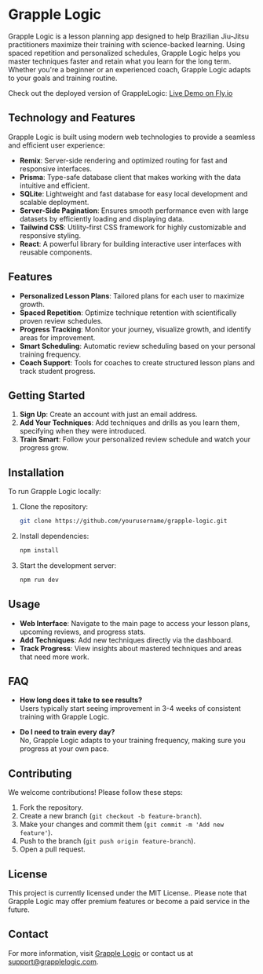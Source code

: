 # Grapple Logic

Grapple Logic is a lesson planning app designed to help Brazilian Jiu-Jitsu practitioners maximize their training with science-backed learning. Using spaced repetition and personalized schedules, Grapple Logic helps you master techniques faster and retain what you learn for the long term. Whether you're a beginner or an experienced coach, Grapple Logic adapts to your goals and training routine.

Check out the deployed version of GrappleLogic: [Live Demo on Fly.io](https://grapple-logic-fed5.fly.dev/)

## Technology and Features

Grapple Logic is built using modern web technologies to provide a seamless and efficient user experience:

- **Remix**: Server-side rendering and optimized routing for fast and responsive interfaces.
- **Prisma**: Type-safe database client that makes working with the data intuitive and efficient.
- **SQLite**: Lightweight and fast database for easy local development and scalable deployment.
- **Server-Side Pagination**: Ensures smooth performance even with large datasets by efficiently loading and displaying data.
- **Tailwind CSS**: Utility-first CSS framework for highly customizable and responsive styling.
- **React**: A powerful library for building interactive user interfaces with reusable components.

## Features

- **Personalized Lesson Plans**: Tailored plans for each user to maximize growth.
- **Spaced Repetition**: Optimize technique retention with scientifically proven review schedules.
- **Progress Tracking**: Monitor your journey, visualize growth, and identify areas for improvement.
- **Smart Scheduling**: Automatic review scheduling based on your personal training frequency.
- **Coach Support**: Tools for coaches to create structured lesson plans and track student progress.

## Getting Started

1. **Sign Up**: Create an account with just an email address.
2. **Add Your Techniques**: Add techniques and drills as you learn them, specifying when they were introduced.
3. **Train Smart**: Follow your personalized review schedule and watch your progress grow.

## Installation

To run Grapple Logic locally:

1. Clone the repository:
   ```sh
   git clone https://github.com/yourusername/grapple-logic.git
   ```
2. Install dependencies:
   ```sh
   npm install
   ```
3. Start the development server:
   ```sh
   npm run dev
   ```

## Usage

- **Web Interface**: Navigate to the main page to access your lesson plans, upcoming reviews, and progress stats.
- **Add Techniques**: Add new techniques directly via the dashboard.
- **Track Progress**: View insights about mastered techniques and areas that need more work.

## FAQ

- **How long does it take to see results?**\
  Users typically start seeing improvement in 3-4 weeks of consistent training with Grapple Logic.

- **Do I need to train every day?**\
  No, Grapple Logic adapts to your training frequency, making sure you progress at your own pace.

## Contributing

We welcome contributions! Please follow these steps:

1. Fork the repository.
2. Create a new branch (`git checkout -b feature-branch`).
3. Make your changes and commit them (`git commit -m 'Add new feature'`).
4. Push to the branch (`git push origin feature-branch`).
5. Open a pull request.

## License

This project is currently licensed under the MIT License.. Please note that Grapple Logic may offer premium features or become a paid service in the future.

## Contact

For more information, visit [Grapple Logic](https://www.grapplelogic.com) or contact us at [support@grapplelogic.com](mailto\:support@grapplelogic.com).

